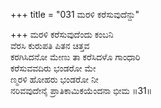 +++
title = "031 ಮರಳಿ ಕರೆಸುವುದೆನ್ದು"

+++
ಮರಳಿ ಕರೆಸುವುದೆಂದು ಕಂಬನಿ  
ವೆರಸಿ ಕುರುಪತಿ ಪಿತನ ಚಿತ್ತವ   
ಕರಗಿಸಿದನೋ ಮೇಣು ತಾ ಕರೆಸಿದಳೊ ಗಾಂಧಾರಿ  
ಕರೆಸುವವದಿರು ಭಂಡರೋ ಮೇ  
ಣ್ಮರಳಿ ಹೋಹರು ಭಂಡರೋ ನೀ  
ನರಿವವುದೇನೈ ಪ್ರಾತಿಕಾಮಿಕಯೆಂದನಾ ಭೀಮ    ॥31॥